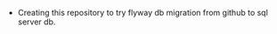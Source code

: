- Creating this repository to try flyway db migration from github to sql server db.

<!---
VKvTR/VKvTR is a ✨ special ✨ repository because its `README.md` (this file) appears on your GitHub profile.
You can click the Preview link to take a look at your changes.
--->
